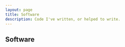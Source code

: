 ```yaml
---
layout: page
title: Software
description: Code I've written, or helped to write.
---
```


## Software
